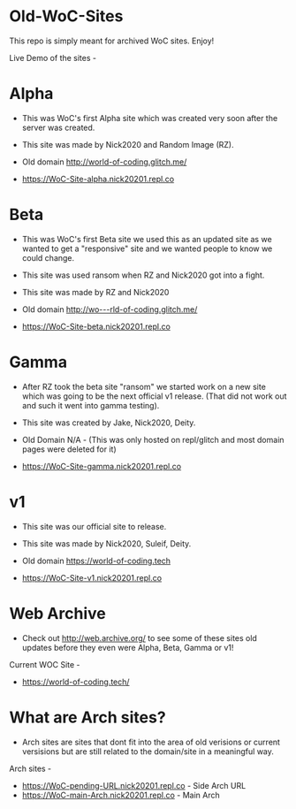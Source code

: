 # Old-WoC-Sites
This repo is simply meant for archived WoC sites. Enjoy!

Live Demo of the sites - 

# Alpha

* This was WoC's first Alpha site which was created very soon after the server was created.
* This site was made by Nick2020 and Random Image (RZ).
* Old domain http://world-of-coding.glitch.me/

* https://WoC-Site-alpha.nick20201.repl.co <br>

# Beta

* This was WoC's first Beta site we used this as an updated site as we wanted to get a "responsive" site and we wanted people to know we could change.
* This site was used ransom when RZ and Nick2020 got into a fight.
* This site was made by RZ and Nick2020
* Old domain http://wo---rld-of-coding.glitch.me/

* https://WoC-Site-beta.nick20201.repl.co <br>

# Gamma

* After RZ took the beta site "ransom" we started work on a new site which was going to be the next official v1 release. (That did not work out and such it went into gamma testing).
* This site was created by Jake, Nick2020, Deity.
* Old Domain N/A - (This was only hosted on repl/glitch and most domain pages were deleted for it)

* https://WoC-Site-gamma.nick20201.repl.co <br>

# v1

* This site was our official site to release.
* This site was made by Nick2020, Suleif, Deity.
* Old domain https://world-of-coding.tech

* https://WoC-Site-v1.nick20201.repl.co <br>

# Web Archive
* Check out http://web.archive.org/ to see some of these sites old updates before they even were Alpha, Beta, Gamma or v1!

Current WOC Site - 
* https://world-of-coding.tech/

# What are Arch sites?
* Arch sites are sites that dont fit into the area of old verisions or current versisions but are still related to the domain/site in a meaningful way.

Arch sites - 
* https://WoC-pending-URL.nick20201.repl.co - Side Arch URL
* https://WoC-main-Arch.nick20201.repl.co - Main Arch
